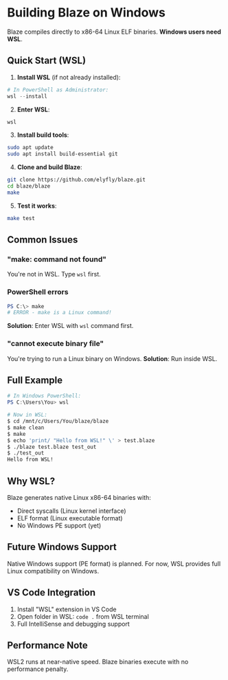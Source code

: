 # Building Blaze on Windows

Blaze compiles directly to x86-64 Linux ELF binaries. **Windows users need WSL**.

## Quick Start (WSL)

1. **Install WSL** (if not already installed):
```powershell
# In PowerShell as Administrator:
wsl --install
```

2. **Enter WSL**:
```powershell
wsl
```

3. **Install build tools**:
```bash
sudo apt update
sudo apt install build-essential git
```

4. **Clone and build Blaze**:
```bash
git clone https://github.com/elyfly/blaze.git
cd blaze/blaze
make
```

5. **Test it works**:
```bash
make test
```

## Common Issues

### "make: command not found"
You're not in WSL. Type `wsl` first.

### PowerShell errors
```powershell
PS C:\> make
# ERROR - make is a Linux command!
```
**Solution**: Enter WSL with `wsl` command first.

### "cannot execute binary file"
You're trying to run a Linux binary on Windows.
**Solution**: Run inside WSL.

## Full Example

```powershell
# In Windows PowerShell:
PS C:\Users\You> wsl
```

```bash
# Now in WSL:
$ cd /mnt/c/Users/You/blaze/blaze
$ make clean
$ make
$ echo 'print/ "Hello from WSL!" \' > test.blaze
$ ./blaze test.blaze test_out
$ ./test_out
Hello from WSL!
```

## Why WSL?

Blaze generates native Linux x86-64 binaries with:
- Direct syscalls (Linux kernel interface)
- ELF format (Linux executable format)
- No Windows PE support (yet)

## Future Windows Support

Native Windows support (PE format) is planned. For now, WSL provides full Linux compatibility on Windows.

## VS Code Integration

1. Install "WSL" extension in VS Code
2. Open folder in WSL: `code .` from WSL terminal
3. Full IntelliSense and debugging support

## Performance Note

WSL2 runs at near-native speed. Blaze binaries execute with no performance penalty.